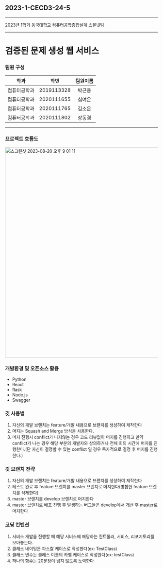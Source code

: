 ## 2023-1-CECD3-24-5
------

2023년 1학기 동국대학교 컴퓨터공학종합설계 스물넷팀




*****



# 검증된 문제 생성 웹 서비스

### 팀원 구성
|학과|학번|팀원이름|
|:----:|:---:|:---:|
|컴퓨터공학과|2019113328|박근용|
|컴퓨터공학과|2020111655|심여은|
|컴퓨터공학과|2020111765|김소은|
|컴퓨터공학과|2020111802|장동겸|

*****

### 프로젝트 흐름도
<img width="692" alt="스크린샷 2023-08-20 오후 9 01 11" src="https://github.com/CSID-DGU/2023-1-CECD3-24-5/assets/87983309/a0344dff-2b30-45dc-9d10-e9a9ffef8d2d">


### 개발환경 및 오픈소스 활용
- Python
- React
- flask 
- Node.js
- Swagger

### 깃 사용법
1. 자신의 개발 브랜치는 feature/개발 내용으로 브랜치를 생성하여 제작한다
1. 머지는 Squash and Merge 방식을 사용한다.
1. 머지 진행시 conflict가 나지않는 경우 코드 리뷰없이 머지를 진행하고 만약 conflict가 나는 경우 해당 부분의 개발자와 상의하거나 전체 회의 시간에 머지를 진행한다.(단 자신이 결정할 수 있는 conflict 일 경우 독자적으로 결정 후 머지를 진행한다.)

### 깃 브랜치 전략
1. 자신의 개발 브랜치는 feature/개발 내용으로 브랜치를 생성하여 제작한다
1. 테스트 완료 후 feature 브랜치를 master 브랜치로 머지한다(병합한 feature 브랜치를 삭제한다)
1. master 브랜치를 develop 브랜치로 머지한다
1. master 브랜치로 배포 진행 후 발생하는 버그들은 develop에서 개선 후 master로 머지한다

### 코딩 컨벤션
1. 서비스 개발을 진행할 때 해당 서비스에 해당하는 컨트롤러, 서비스, 리포지토리를 모아놓는다.
1. 클래스 네이밍은 파스칼 케이스로 작성한다(ex: TestClass)
1. 클래스 변수는 클래스 이름의 카멜 케이스로 작성한다(ex: testClass)
1. 하나의 함수는 20문장이 넘지 않도록 노력한다


